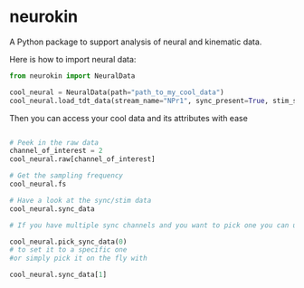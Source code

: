 # neurokin

A Python package to support analysis of neural and kinematic data.

Here is how to import neural data:

```python
from neurokin import NeuralData

cool_neural = NeuralData(path="path_to_my_cool_data")
cool_neural.load_tdt_data(stream_name="NPr1", sync_present=True, stim_stream_name="Wav1")

```

Then you can access your cool data and its attributes with ease

```python

# Peek in the raw data
channel_of_interest = 2
cool_neural.raw[channel_of_interest]

# Get the sampling frequency
cool_neural.fs

# Have a look at the sync/stim data
cool_neural.sync_data

# If you have multiple sync channels and you want to pick one you can use

cool_neural.pick_sync_data(0)
# to set it to a specific one
#or simply pick it on the fly with

cool_neural.sync_data[1]

```

